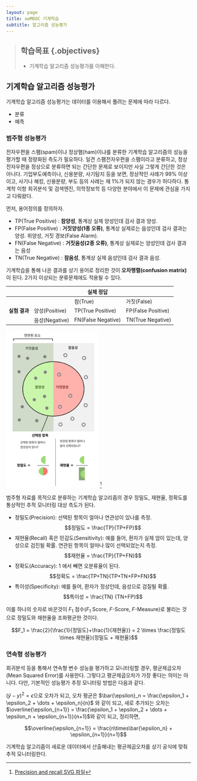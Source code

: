 ```yaml
---
layout: page
title: xwMOOC 기계학습
subtitle: 알고리즘 성능평가
---
```


> ## 학습목표 {.objectives}
>
> * 기계학습 알고리즘 성능평가를 이해한다.


## 기계학습 알고리즘 성능평가

기계학습 알고리즘 성능평가는 데이터를 이용해서 풀려는 문제에 따라 다르다.

* 분류 
* 예측

### 범주형 성능평가 

전자우편을 스팸(spam)이냐 정상햄(ham)이냐를 분류한 기계학습 알고리즘의 성능을 평가할 때 정량화된 측도가 필요하다. 
일견 스팸전자우편을 스팸이라고 분류하고, 정상 전자우편을 정상으로 분류하면 되는 간단한 문제로 보이지만 사실 그렇게 간단한 것은 아니다.
기업부도예측이나, 신용분량, 사기탐지 등을 보면, 정상적인 사례가 99% 이상이고, 사기나 해킹, 신용분량, 부도 등의 사례는 
채 1%가 되지 않는 경우가 허다하다. 통계학 이항 회귀분석 및 검색엔진, 의학정보학 등 다양한 분야에서 이 문제에 관심을 가지고 다뤄왔다.



먼저, 용어정의를 정의하자.

* TP(True Positive) : **참양성**, 통계상 실제 양성인데 검사 결과 양성.
* FP(False Positive) : **거짓양성(1종 오류)**,  통계상 실제로는 음성인데 검사 결과는 양성. 위양성, 거짓 경보(False Alarm).
* FN(False Negative) : **거짓음성(2종 오류)**, 통계상 실제로는 양성인데 검사 결과는 음성
* TN(True Negative) : **참음성**, 통계상 실제 음성인데 검사 결과 음성.

기계학습을 통해 나온 결과를 상기 옹어로 정리한 것이 **오차행렬(confusion matrix)** 이 된다. 2가지 이상되는 분류문제에도 적용될 수 있다. 

|                |                |     **실제 정답**  |              | 
|----------------|----------------|---------------|---------------|
|                |                |     참(True)  |  거짓(False)   | 
| **실험 결과**    |  양성(Positive)  | TP(True Positive)| FP(False Positive) | 
|                |  음성(Negative) | FN(False Negative)| TN(True Negative) |

<img src="fig/ml-precision-recall.svg" alt="정밀도와 재현율 도식화" width="50%"> [^wiki-walber]

[^wiki-walber]: [Precision and recall SVG 파일](https://commons.wikimedia.org/wiki/File:Precisionrecall.svg)

범주형 자료를 목적으로 분류하는 기계학습 알고리즘의 경우 정밀도, 재현율, 정확도를 통상적인 추적 모니터링 대상 측도가 된다.

* 정밀도(Precision): 선택된 항목이 얼마나 연관성이 있나를 측정. $$정밀도 = \frac{TP}{TP+FP}$$
* 재현율(Recall) 혹은 민감도(Sensitivity): 예를 들어, 환자가 실제 암이 있는데, 양성으로 검진될 확률. 연관된 항목이 얼마나 많이 선택되었는지 측정. $$재현율 = \frac{TP}{TP+FN}$$
* 정확도(Accuracy): 1 에서 빼면 오분류율이 된다. $$정확도 = \frac{TP+TN}{TP+TN+FP+FN}$$
* 특이성(Specificity): 예를 들어, 환자가 정상인데, 음성으로 검질될 확률. $$특이성 = \frac{TN} {TN+FP}$$

이를 하나의 숫자로 바꾼것이 $F_1$ 점수($F_1$ Score, $F$-Score, $F$-Measure)로 불리는 것으로 정밀도와 재현율을 조화평균한 것이다.

$$F_1 = \frac{2}{\frac{1}{정밀도}+\frac{1}{재현율}} = 2 \times \frac{정밀도 \times 재현율}{정밀도 + 재현율}$$


### 연속형 성능평가 

회귀분석 등을 통해서 연속형 변수 성능을 평가하고 모니터링할 경우, 평균제곱오차(Mean Squared Error)를 사용한다. 그렇다고 평균제곱오차가 가장 좋다는 의미는 아니다. 다만, 기본적인 성능평가 추정 모니터링 방법은 다음과 같다.


$(\hat{y} -y)^2 = \epsilon$으로 오차가 되고, 오차 평균은 $\bar{\epsilon}_n = \frac{\epsilon_1 + \epsilon_2 + \dots + \epsilon_n}{n}$ 와 같이 되고, 새로 추가되는 오차는 $\overline{\epsilon_{n+1}} = \frac{\epsilon_1 + \epsilon_2 + \dots + \epsilon_n + \epsilon_{n+1}}{n+1}$와 같이 되고, 정리하면, 

$$\overline{\epsilon_{n+1}} = \frac{n\times\bar{\epsilon_n} + \epsilon_{n+1}}{n+1}$$

기계학습 알고리즘이 새로운 데이터에서 산출해내는 평균제곱오차를 상기 공식에 맞춰 추적 모니터링한다.




